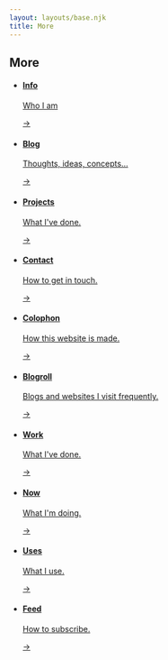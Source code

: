 ```yaml
---
layout: layouts/base.njk
title: More
---
```


## More

<ul class="nav-pages">
<li><a href="/info/"><span class="post-info">
<h4>Info</h4><p class="excerpt">Who I am</p></span>
<span class="arrow">-></span></a></li>
<li><a href="/blog"><span class="post-info">
<h4>Blog</h4><p class="excerpt">Thoughts, ideas, concepts...</p></span>
<span class="arrow">-></span></a></li>
<li><a href="/tag/projects"><span class="post-info">
<h4>Projects</h4><p class="excerpt">What I've done.</p></span>
<span class="arrow">-></span></a></li>
<li><a href="/info/#contact"><span class="post-info">
<h4>Contact</h4><p class="excerpt">How to get in touch.</p></span>
<span class="arrow">-></span></a></li>
<li><a href="/colophon"><span class="post-info">
<h4>Colophon</h4><p class="excerpt">How this website is made.</p></span>
<span class="arrow">-></span></a></li>
<li><a href="/blogroll"><span class="post-info">
<h4>Blogroll</h4><p class="excerpt">Blogs and websites I visit frequently.</p></span>
<span class="arrow">-></span></a></li>
<li><a href="/work"><span class="post-info">
<h4>Work</h4><p class="excerpt">What I've done.</p></span>
<span class="arrow">-></span></a></li>
<li><a href="/now"><span class="post-info">
<h4>Now</h4><p class="excerpt">What I'm doing.</p></span>
<span class="arrow">-></span></a></li>
<li><a href="/uses"><span class="post-info">
<h4>Uses</h4><p class="excerpt">What I use.</p></span>
<span class="arrow">-></span></a></li>
<li><a href="/feed"><span class="post-info">
<h4>Feed</h4><p class="excerpt">How to subscribe.</p></span>
<span class="arrow">-></span></a></li>
</ul>